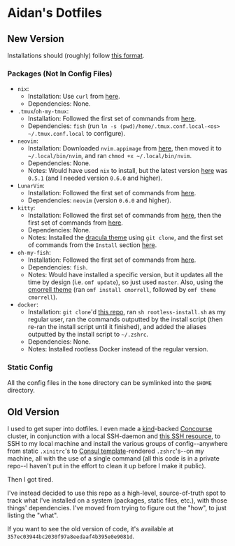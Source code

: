 # Aidan's Dotfiles

## New Version

Installations should (roughly) follow [this format](https://nomnoml.com/#view/%5Bsystem%5D%0A%0A%5Bnix%7C%0Aosx%7C%0Alinux%5D%0A%0A%5Bbrew%7C%0Aosx%7C%0Alinux%5D%0A%0A%5Bversioned%20script%20or%20repo%7C%0Aosx%7C%0Alinux%5D%0A%0A%5Bunversioned%20script%20or%20repo%7C%0Aosx%7C%0Alinux%5D%0A%0A%5Bapt%7C%0Alinux%5D%0A%0A%5Bapt-get%7C%0Alinux%5D%0A%0A%5Bsystem%5D-%3E%5Bnix%5D%0A%5Bnix%5Dnot%20available-%3E%5Bbrew%5D%0A%5Bbrew%5Dnot%20available-%3E%5Bversioned%20script%20or%20repo%5D%0A%5Bversioned%20script%20or%20repo%5Dnot%20available-%3E%5Bunversioned%20script%20or%20repo%5D%0A%5Bunversioned%20script%20or%20repo%5Dnot%20available-%3E%5Bapt%5D%0A%5Bapt%5Dnot%20available-%3E%5Bapt-get%5D%0A%0A%5Bpython%5D-%3E%5Bpoetry%5D%0A%5Bpoetry%5Dnot%20available-%3E%5Bpip3%20with%20virtualenv%5D%0A%5Bpip3%20with%20virtualenv%5Dnot%20available-%3E%5Bpip%20with%20virtualenv%5D%0A%5Bpip%20with%20virtualenv%5Dnot%20available-%3E%5Bpip3%20on%20system%5D%0A%5Bpip3%20on%20system%5Dnot%20available-%3E%5Bpip%20on%20system%5D).

### Packages (Not In Config Files)

* `nix`:
    * Installation: Use `curl` from [here](https://github.com/NixOS/nix/tree/f24ac3115f154edf72b995cffae6da3793862294#installation).
    * Dependencies: None.
* `.tmux`/`oh-my-tmux`:
    * Installation: Followed the first set of commands from [here](https://github.com/gpakosz/.tmux/tree/90cdbbc32fb55017077d08f1f5e1597a0be70e73#installation).
    * Dependencies: `fish` (run `ln -s (pwd)/home/.tmux.conf.local-<os> ~/.tmux.conf.local` to configure).
* `neovim`:
    * Installation: Downloaded `nvim.appimage` from [here](https://github.com/neovim/neovim/releases/tag/v0.6.0), then moved it to `~/.local/bin/nvim`, and ran `chmod +x ~/.local/bin/nvim`.
    * Dependencies: None.
    * Notes: Would have used `nix` to install, but the latest version [here](https://search.nixos.org/packages) was `0.5.1` (and I needed version `0.6.0` and higher).
* `LunarVim`:
    * Installation: Followed the first set of commands from [here](https://github.com/LunarVim/LunarVim/tree/0.6.1#install-in-one-command).
    * Dependencies: `neovim` (version `0.6.0` and higher).
* `kitty`:
    * Installation: Followed the first set of commands from [here](https://sw.kovidgoyal.net/kitty/binary/#binary-install), then the first set of commands from [here](https://sw.kovidgoyal.net/kitty/binary/#desktop-integration-on-linux).
    * Dependencies: None.
    * Notes: Installed the [dracula theme](https://github.com/dracula/kitty) using `git clone`, and the first set of commands from the `Install` section [here](https://draculatheme.com/kitty).
* `oh-my-fish`:
    * Installation: Followed the first set of commands from [here](https://github.com/oh-my-fish/oh-my-fish#installation).
    * Dependencies: `fish`.
    * Notes: Would have installed a specific version, but it updates all the time by design (i.e. `omf update`), so just used `master`. Also, using the [cmorrell theme](https://github.com/oh-my-fish/oh-my-fish/blob/master/docs/Themes.md#cmorrell) (ran `omf install cmorrell`, followed by `omf theme cmorrell`).
* `docker`:
    * Installation: `git clone`'d [this repo](https://github.com/docker/docker-install), ran `sh rootless-install.sh` as my regular user, ran the commands outputted by the install script (then re-ran the install script until it finished), and added the aliases outputted by the install script to `~/.zshrc`.
    * Dependencies: None.
    * Notes: Installed rootless Docker instead of the regular version.

### Static Config

All the config files in the `home` directory can be symlinked into the `$HOME` directory.

## Old Version

I used to get super into dotfiles. I even made a [kind](https://kind.sigs.k8s.io/)-backed [Concourse](https://concourse-ci.org/) cluster, in conjunction with a local SSH-daemon and [this SSH resource](https://github.com/edtan/concourse-ssh-resource), to SSH to my local machine and install the various groups of config--anywhere from static `.xinitrc`'s to [Consul template](https://github.com/hashicorp/consul-template)-rendered `.zshrc`'s--on my machine, all with the use of a single command (all this code is in a private repo--I haven't put in the effort to clean it up before I make it public).

Then I got tired.

I've instead decided to use this repo as a high-level, source-of-truth spot to track what I've installed on a system (packages, static files, etc.), with those things' dependencies. I've moved from trying to figure out the "how", to just listing the "what".

If you want to see the old version of code, it's available at `357ec03944bc2030f97a8eedaaf4b395e0e9081d`.
